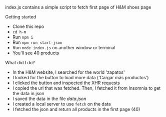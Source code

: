 index.js contains a simple script to fetch first page of H&M shoes page

Getting started

- Clone this repo
- `cd h-m`
- Run `npm i`
- Run `npm run start-json`
- Run `node index.js` on another window or terminal
- You'll see 40 products

What did I do?

- In the H&M website, I searched for the world 'zapatos'
- I looked for the button to load more data ('Cargar más productos')
- I clicked the button and inspected the XHR requests
- I copied the url that was fetched. Then, I fetched it from Insomnia to get the data in json
- I saved the data in the file _data.json_
- I created a local server to use `fetch` on the data
- I fetched the json and return all products in the first page (40)
